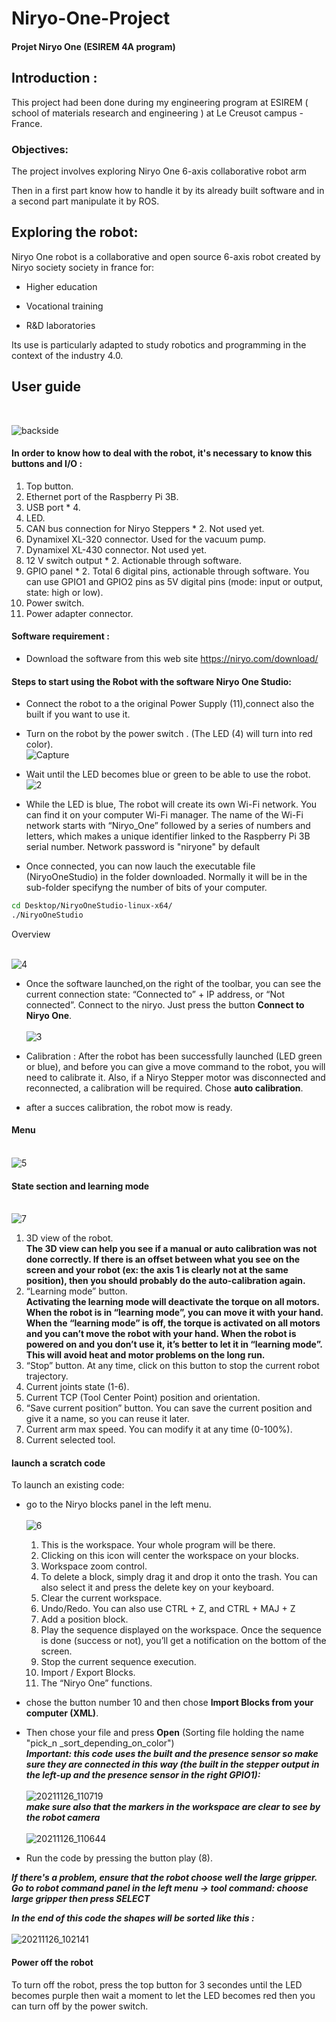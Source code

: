 # Niryo-One-Project #

#### Projet Niryo One (ESIREM 4A program) ####


## Introduction : 

This project had been done during my engineering program at ESIREM ( school of materials research and engineering ) at Le Creusot campus - France. 

### Objectives: 

The project involves exploring Niryo One 6-axis collaborative robot arm 

Then in a first part know how to handle it by its already built software and in a second part manipulate it by ROS.


## Exploring the robot: 

Niryo One robot is a collaborative and open source 6-axis robot created by Niryo society society in france for: 

* Higher education 

* Vocational training 

* R&D laboratories 

Its use is particularly adapted to study robotics and programming in the context of the industry 4.0.





## User guide 

<br/>

![backside](https://user-images.githubusercontent.com/76461363/145484486-83e72050-7a91-4256-b6bc-1c54b14d9247.PNG "Backside")

#### In order to know how to deal with the robot, it's necessary to know this buttons and I/O :

1. Top button.
2. Ethernet port of the Raspberry Pi 3B.
3. USB port * 4.
4. LED.
5. CAN bus connection for Niryo Steppers * 2. Not used yet.
6. Dynamixel XL-320 connector. Used for the vacuum pump.
7. Dynamixel XL-430 connector. Not used yet.
8. 12 V switch output * 2. Actionable through software.
9. GPIO panel * 2. Total 6 digital pins, actionable through software. You can use GPIO1 and GPIO2 pins as 5V digital pins (mode: input or output, state: high or low).
10. Power switch. 
11. Power adapter connector.<br/>


#### Software requirement :
* Download the software from this web site https://niryo.com/download/

#### Steps to start using the Robot with the software Niryo One Studio:
* Connect the robot to a the original Power Supply (11),connect also the built if you want to use it.
* Turn on the robot by the power switch . (The LED (4) will turn into red color).<br/>
![Capture](https://user-images.githubusercontent.com/76461363/145487841-f7059567-52c6-4de5-a4de-7292211f7220.PNG)


* Wait until the LED becomes blue or green to be able to use the robot. <br/>
![2](https://user-images.githubusercontent.com/76461363/145487833-18ed7a3e-9d85-4564-b546-11e01ab0ce62.PNG)

* While the LED is blue, The robot will create its own Wi-Fi network. You can find it on your computer Wi-Fi manager. The name of the Wi-Fi network starts with “Niryo_One” followed by a series of numbers and letters, which makes a unique identifier linked to the Raspberry Pi 3B serial number. Network password is "niryone" by default
* Once connected, you can now lauch the executable file (NiryoOneStudio) in the folder downloaded. Normally it will be in the sub-folder specifyng the number of bits of your computer.

```bash
cd Desktop/NiryoOneStudio-linux-x64/
./NiryoOneStudio
```
Overview <br/> <br/>

![4](https://user-images.githubusercontent.com/76461363/145490882-a907e2a8-97af-429b-b28a-c505c1289f08.PNG)


* Once the software launched,on the right of the toolbar, you can see the current connection state: “Connected to” + IP
address, or “Not connected”. Connect to the niryo. Just press the button **Connect to Niryo One**. <br/> <br/>
![3](https://user-images.githubusercontent.com/76461363/145489367-50daf4a6-e8ba-4828-9703-54a128950074.PNG)

* Calibration : After the robot has been successfully launched (LED green or blue), and before you can give a
move command to the robot, you will need to calibrate it. Also, if a Niryo Stepper motor was
disconnected and reconnected, a calibration will be required. Chose **auto calibration**.
* after a succes calibration, the robot mow is ready.

#### Menu  <br/> <br/>
![5](https://user-images.githubusercontent.com/76461363/145490932-dbeddba9-d75c-4457-bb79-e8ff08263183.PNG)


#### State section and learning mode <br/> <br/>
![7](https://user-images.githubusercontent.com/76461363/145493261-e4b2af38-b29c-4c06-becb-07b6b59f9e69.PNG)

1. 3D view of the robot.<br/>
**The 3D view can help you see if a manual or auto calibration was not done correctly. If
there is an offset between what you see on the screen and your robot (ex: the axis 1 is clearly
not at the same position), then you should probably do the auto-calibration again.**
2. “Learning mode” button. <br/>
**Activating the learning mode will deactivate the torque on all
motors. When the robot is in “learning mode”, you can move it with your hand. When the
“learning mode” is off, the torque is activated on all motors and you can’t move the robot with
your hand.
When the robot is powered on and you don’t use it, it’s better to let it in “learning mode”.
This will avoid heat and motor problems on the long run.**
3. “Stop” button. At any time, click on this button to stop the current robot trajectory.
4. Current joints state (1-6).
5. Current TCP (Tool Center Point) position and orientation.
6. “Save current position” button. You can save the current position and give it a name, so you
can reuse it later.
7. Current arm max speed. You can modify it at any time (0-100%).
8. Current selected tool.



#### launch a scratch code <br/>
To launch an existing code:
* go to the Niryo blocks panel in the left menu.<br/> <br/>
![6](https://user-images.githubusercontent.com/76461363/145491338-f7ed2042-0932-4537-b12d-3fb3479df95d.PNG)

  1. This is the workspace. Your whole program will be there.
  2. Clicking on this icon will center the workspace on your blocks.
  3. Workspace zoom control.
  4. To delete a block, simply drag it and drop it onto the trash. You can also select it and press
  the delete key on your keyboard.
  5. Clear the current workspace.
  6. Undo/Redo. You can also use CTRL + Z, and CTRL + MAJ + Z
  7. Add a position block.
  8. Play the sequence displayed on the workspace. Once the sequence is done (success or not),
  you’ll get a notification on the bottom of the screen.
  9.  Stop the current sequence execution.
  10.   Import / Export Blocks.
  11.   The “Niryo One” functions.

* chose the button number 10 and then chose **Import Blocks from your computer (XML)**.
* Then chose your file and press **Open** (Sorting file holding the name "pick_n _sort_depending_on_color")<br/>
***Important: this code uses the built and the presence sensor so make sure they are connected in this way (the built in the stepper output in the left-up and the presence sensor in the right GPIO1):***
<br/><br/>
![20211126_110719](https://user-images.githubusercontent.com/76461363/145494286-244e590f-7e59-4efc-8fc4-f8a213331d92.jpg)<br/>
***make sure also that the markers in the workspace are clear to see by the robot camera***<br/><br/>
![20211126_110644](https://user-images.githubusercontent.com/76461363/145494882-4ba2ad5e-1951-4123-82b7-40cf7142fd5b.jpg)


* Run the code by pressing the button play (8).<br/>

***If there's a problem, ensure that the robot choose well the large gripper. Go to robot command panel in the left menu -> tool command: choose large gripper then press SELECT***

***In the end of this code the shapes will be sorted like this :***<br/><br/>
![20211126_102141](https://user-images.githubusercontent.com/76461363/145495045-d8dd46ea-89c4-421e-bb1c-1ae63bb0212a.jpg)



#### Power off the robot 
To turn off the robot, press the top button for 3 secondes until the LED becomes purple then wait a moment to let the LED becomes red then you can turn off by the power switch.






